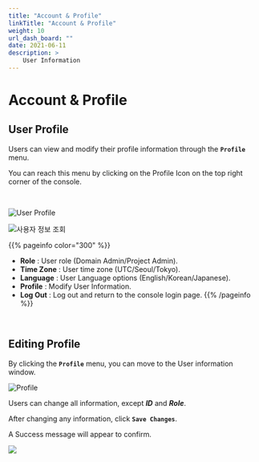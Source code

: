 ```yaml
---
title: "Account & Profile"
linkTitle: "Account & Profile"
weight: 10
url_dash_board: "" 
date: 2021-06-11
description: >
    User Information
---
```


# Account & Profile

## User Profile

Users can view and modify their profile information through the **`Profile`** menu.

You can reach this menu by clicking on the Profile Icon on the top right corner of the console.

<br/>

![User Profile](/docs/guides/user_guide/etc/profile_img/profile_01.png)

![&#xC0AC;&#xC6A9;&#xC790; &#xC815;&#xBCF4; &#xC870;&#xD68C;](/docs/guides/user_guide/etc/profile_img/profile_02.png)


{{% pageinfo color="300" %}}
* **Role** : User role \(Domain Admin/Project Admin\).
* **Time Zone** : User time zone \(UTC/Seoul/Tokyo\).
* **Language** : User Language options \(English/Korean/Japanese\).
* **Profile** : Modify User Information.
* **Log Out** : Log out and return to the console login page.
{{% /pageinfo %}}

<br/>


## Editing Profile

By clicking the **`Profile`** menu, you can move to the User information window.

![Profile](/docs/guides/user_guide/etc/profile_img/profile_03.png)

Users can change all information, except _**ID**_ and _**Role**_. 

After changing any information, click **`Save Changes`**.

A Success message will appear to confirm.

![](/docs/guides/user_guide/etc/profile_img/profile_04.png)

### 
